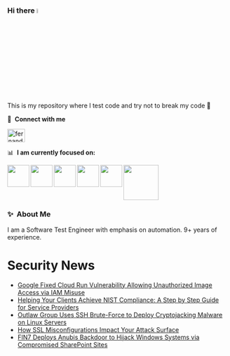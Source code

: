 ### Hi there <a href="https://www.gautamkrishnar.com/"><img src="https://media.giphy.com/media/hvRJCLFzcasrR4ia7z/giphy.gif" width="5%"></a>
This is my repository where I test code and try not to break my code :rofl:

🔗 &nbsp;**Connect with me**
<p align="left">
<a href="https://linkedin.com/in/fernandorlcruz" target="blank"><img align="center" src="https://raw.githubusercontent.com/rahuldkjain/github-profile-readme-generator/master/src/images/icons/Social/linked-in-alt.svg" alt="fernando cruz" height="30" width="40" /></a>
  
📊 &nbsp;**I am currently focused on:**

<img align="left" width='50' height='50' src="https://cdn.jsdelivr.net/gh/devicons/devicon/icons/python/python-original-wordmark.svg" />
<img align="left" width='50' height='50' src="https://cdn.jsdelivr.net/gh/devicons/devicon/icons/csharp/csharp-original.svg" />
<img align="left" width='50' height='50' src="https://cdn.jsdelivr.net/gh/devicons/devicon/icons/jenkins/jenkins-original.svg" />
<img align="left" width='50' height='50' src="https://specflow.org/wp-content/uploads/2021/05/SpecFlow-Icon.png" />
<img align="left" width='50' height='50' src="https://www.svgrepo.com/show/306098/githubactions.svg" />
<img width='80' height='80' src="https://cdn2.vectorstock.com/i/1000x1000/64/81/security-testing-concept-icon-safety-audit-key-vector-29166481.jpg" />
          
          
  
### ✨&nbsp; About Me

I am a Software Test Engineer with emphasis on automation. 9+ years of experience.

# Security News
<!-- BLOG-POST-LIST:START -->
- [Google Fixed Cloud Run Vulnerability Allowing Unauthorized Image Access via IAM Misuse](https://thehackernews.com/2025/04/google-fixed-cloud-run-vulnerability.html)
- [Helping Your Clients Achieve NIST Compliance: A Step by Step Guide for Service Providers](https://thehackernews.com/2025/04/helping-your-clients-achieve-nist.html)
- [Outlaw Group Uses SSH Brute-Force to Deploy Cryptojacking Malware on Linux Servers](https://thehackernews.com/2025/04/outlaw-group-uses-ssh-brute-force-to.html)
- [How SSL Misconfigurations Impact Your Attack Surface](https://thehackernews.com/2025/04/how-ssl-misconfigurations-impact-your.html)
- [FIN7 Deploys Anubis Backdoor to Hijack Windows Systems via Compromised SharePoint Sites](https://thehackernews.com/2025/04/fin7-deploys-anubis-backdoor-to-hijack.html)
<!-- BLOG-POST-LIST:END -->
